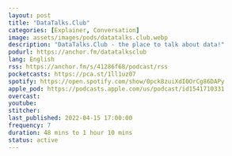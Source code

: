 ```yaml
---
layout: post
title: "DataTalks.Club"
categories: [Explainer, Conversation]
image: assets/images/pods/datatalks.club.webp
description: "DataTalks.Club - the place to talk about data!"
podurl: https://anchor.fm/datatalksclub
lang: English
rss: https://anchor.fm/s/41286f68/podcast/rss
pocketcasts: https://pca.st/1ll1uz07
spotify: https://open.spotify.com/show/0pck8zuiXdI0OrCg86DAPy
apple_pod: https://podcasts.apple.com/us/podcast/id1541710331
overcast:
youtube:
stitcher:
last_published: 2022-04-15 17:00:00
frequency: 7
duration: 48 mins to 1 hour 10 mins
status: active
---
```

